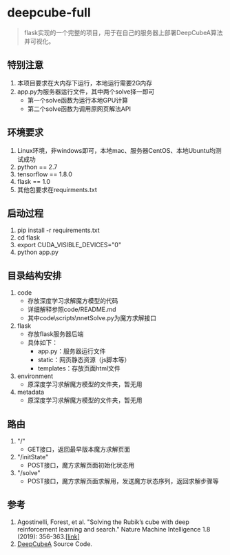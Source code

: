 # deepcube-full
> flask实现的一个完整的项目，用于在自己的服务器上部署DeepCubeA算法并可视化。
## 特别注意
1. 本项目要求在大内存下运行，本地运行需要2G内存
2. app.py为服务器运行文件，其中两个solve择一即可
    - 第一个solve函数为运行本地GPU计算
    - 第二个solve函数为调用原网页解法API

## 环境要求
1. Linux环境，非windows即可，本地mac、服务器CentOS、本地Ubuntu均测试成功
2. python == 2.7
3. tensorflow == 1.8.0
4. flask == 1.0
5. 其他包要求在requirments.txt

## 启动过程
1. pip install -r requirements.txt
2. cd flask
3. export CUDA_VISIBLE_DEVICES="0"
4. python app.py

## 目录结构安排
1. code
    - 存放深度学习求解魔方模型的代码
    - 详细解释参照code/README.md
    - 其中code\scripts\nnetSolve.py为魔方求解接口
2. flask
    - 存放flask服务器后端
    - 具体如下：
        - app.py：服务器运行文件
        - static：网页静态资源（js脚本等）
        - templates：存放页面html文件
3. environment
    - 原深度学习求解魔方模型的文件夹，暂无用
4. metadata
    - 原深度学习求解魔方模型的文件夹，暂无用
  
## 路由
1. "/"
    - GET接口，返回最早版本魔方求解页面
2. "/initState"
    - POST接口，魔方求解页面初始化状态用
3. "/solve"
    - POST接口，魔方求解页面求解用，发送魔方状态序列，返回求解步骤等
    
## 参考
1. Agostinelli, Forest, et al. "Solving the Rubik’s cube with deep reinforcement learning and search." Nature Machine Intelligence 1.8 (2019): 356-363.[[link]](https://www.nature.com/articles/s42256-019-0070-z.epdf?shared_access_token=-pCSsZa_J9bM8VyXLZLRctRgN0jAjWel9jnR3ZoTv0Osb8UCgUm5AQaSCMHWqWzsyV3KBcb13SAW-9IL1pAGd1HcSk40JSEjhoaBAi0ePvYh_5Dul6LvK0oJY1KI0ULo9O9HCut_y7aCTc93Th8m5g%3D%3D)
2. [DeepCubeA](https://codeocean.com/capsule/5723040/tree/v1) Source Code.